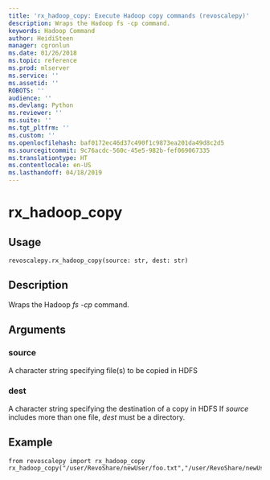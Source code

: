 ```yaml
---
title: 'rx_hadoop_copy: Execute Hadoop copy commands (revoscalepy)'
description: Wraps the Hadoop fs -cp command.
keywords: Hadoop Command
author: HeidiSteen
manager: cgronlun
ms.date: 01/26/2018
ms.topic: reference
ms.prod: mlserver
ms.service: ''
ms.assetid: ''
ROBOTS: ''
audience: ''
ms.devlang: Python
ms.reviewer: ''
ms.suite: ''
ms.tgt_pltfrm: ''
ms.custom: ''
ms.openlocfilehash: baf0172ec46d37c490f1c9873ea201da49d8c2d5
ms.sourcegitcommit: 9c76acdc-560c-45e5-982b-fef069067335
ms.translationtype: HT
ms.contentlocale: en-US
ms.lasthandoff: 04/18/2019
---
```

# <a name="rxhadoopcopy"></a>rx_hadoop_copy


 


## <a name="usage"></a>Usage



```
revoscalepy.rx_hadoop_copy(source: str, dest: str)
```





## <a name="description"></a>Description

Wraps the Hadoop *fs -cp* command.


## <a name="arguments"></a>Arguments


### <a name="source"></a>source

A character string specifying file(s) to be copied in HDFS


### <a name="dest"></a>dest

A character string specifying the destination of a copy in HDFS If *source* includes more than one file, *dest* must be a directory.


## <a name="example"></a>Example



```
from revoscalepy import rx_hadoop_copy
rx_hadoop_copy("/user/RevoShare/newUser/foo.txt","/user/RevoShare/newUser/bar.txt")
```

